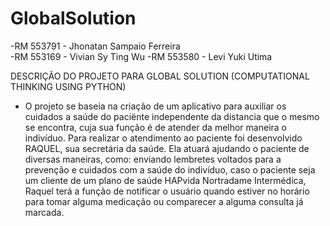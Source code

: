 # GlobalSolution
-RM 553791 - Jhonatan Sampaio Ferreira 
<br>
-RM 553169 - Vivian Sy Ting Wu
-RM 553580 - Levi Yuki Utima 

DESCRIÇÃO DO PROJETO PARA GLOBAL SOLUTION (COMPUTATIONAL THINKING USING PYTHON)

- O projeto se baseia na criação de um aplicativo para auxiliar os cuidados a saúde do paciënte independente da distancia que o mesmo se encontra,
 cuja sua função é de atender da melhor maneira o indivíduo.
Para realizar o atendimento ao paciente foi desenvolvido RAQUEL, sua secretária da saúde. Ela atuará ajudando o paciente de diversas maneiras, como: enviando lembretes voltados para a prevenção e cuidados com a saúde do indivíduo, caso o paciente seja um cliente de um plano de saúde HAPvida Nortradame Intermédica, Raquel terá a função de notificar o usuário quando estiver no horário para tomar alguma medicação ou comparecer a alguma consulta já marcada.
